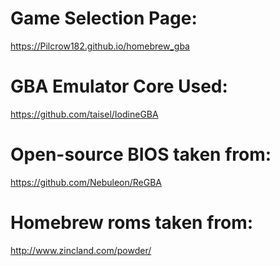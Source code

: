 # Game Selection Page:

https://Pilcrow182.github.io/homebrew_gba

# GBA Emulator Core Used:

https://github.com/taisel/IodineGBA

# Open-source BIOS taken from:

https://github.com/Nebuleon/ReGBA

# Homebrew roms taken from:

http://www.zincland.com/powder/
